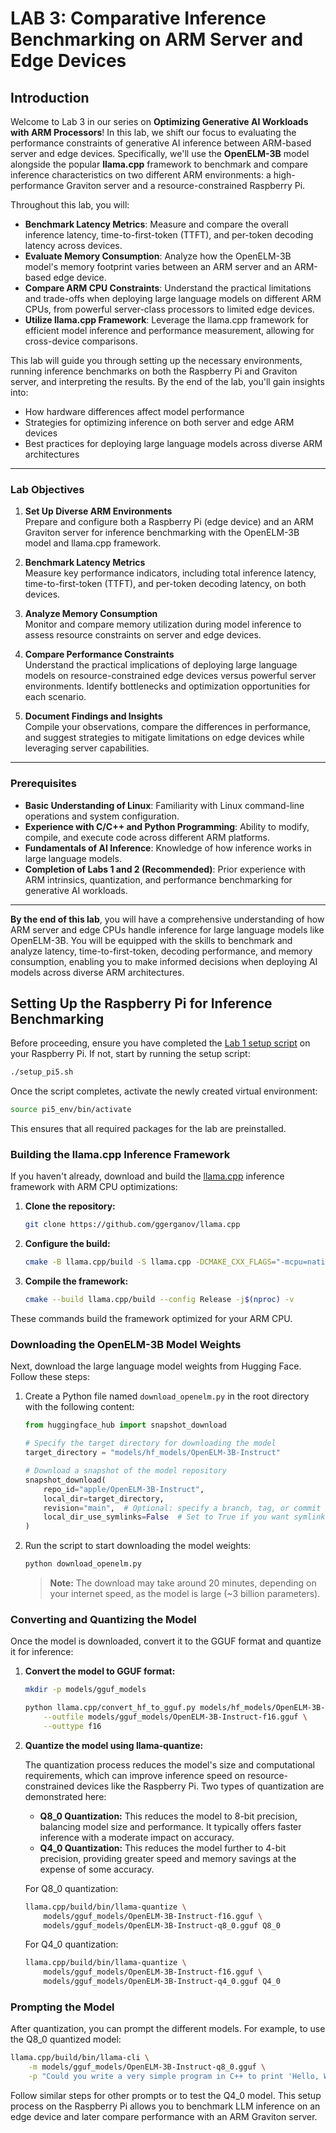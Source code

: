 # **LAB 3: Comparative Inference Benchmarking on ARM Server and Edge Devices**

## Introduction

Welcome to Lab 3 in our series on **Optimizing Generative AI Workloads with ARM Processors**! In this lab, we shift our focus to evaluating the performance constraints of generative AI inference between ARM-based server and edge devices. Specifically, we'll use the **OpenELM-3B** model alongside the popular **llama.cpp** framework to benchmark and compare inference characteristics on two different ARM environments: a high-performance Graviton server and a resource-constrained Raspberry Pi.

Throughout this lab, you will:

- **Benchmark Latency Metrics**: Measure and compare the overall inference latency, time-to-first-token (TTFT), and per-token decoding latency across devices.
- **Evaluate Memory Consumption**: Analyze how the OpenELM-3B model's memory footprint varies between an ARM server and an ARM-based edge device.
- **Compare ARM CPU Constraints**: Understand the practical limitations and trade-offs when deploying large language models on different ARM CPUs, from powerful server-class processors to limited edge devices.
- **Utilize llama.cpp Framework**: Leverage the llama.cpp framework for efficient model inference and performance measurement, allowing for cross-device comparisons.

This lab will guide you through setting up the necessary environments, running inference benchmarks on both the Raspberry Pi and Graviton server, and interpreting the results. By the end of the lab, you'll gain insights into:

- How hardware differences affect model performance
- Strategies for optimizing inference on both server and edge ARM devices
- Best practices for deploying large language models across diverse ARM architectures

---

### **Lab Objectives**

1. **Set Up Diverse ARM Environments**  
   Prepare and configure both a Raspberry Pi (edge device) and an ARM Graviton server for inference benchmarking with the OpenELM-3B model and llama.cpp framework.

2. **Benchmark Latency Metrics**  
   Measure key performance indicators, including total inference latency, time-to-first-token (TTFT), and per-token decoding latency, on both devices.

3. **Analyze Memory Consumption**  
   Monitor and compare memory utilization during model inference to assess resource constraints on server and edge devices.

4. **Compare Performance Constraints**  
   Understand the practical implications of deploying large language models on resource-constrained edge devices versus powerful server environments. Identify bottlenecks and optimization opportunities for each scenario.

5. **Document Findings and Insights**  
   Compile your observations, compare the differences in performance, and suggest strategies to mitigate limitations on edge devices while leveraging server capabilities.

---

### **Prerequisites**

- **Basic Understanding of Linux**: Familiarity with Linux command-line operations and system configuration.
- **Experience with C/C++ and Python Programming**: Ability to modify, compile, and execute code across different ARM platforms.
- **Fundamentals of AI Inference**: Knowledge of how inference works in large language models.
- **Completion of Labs 1 and 2 (Recommended)**: Prior experience with ARM intrinsics, quantization, and performance benchmarking for generative AI workloads.

---

**By the end of this lab**, you will have a comprehensive understanding of how ARM server and edge CPUs handle inference for large language models like OpenELM-3B. You will be equipped with the skills to benchmark and analyze latency, time-to-first-token, decoding performance, and memory consumption, enabling you to make informed decisions when deploying AI models across diverse ARM architectures.




## Setting Up the Raspberry Pi for Inference Benchmarking

Before proceeding, ensure you have completed the [Lab 1 setup script](#) on your Raspberry Pi. If not, start by running the setup script:

```bash
./setup_pi5.sh
```

Once the script completes, activate the newly created virtual environment:

```bash
source pi5_env/bin/activate
```

This ensures that all required packages for the lab are preinstalled.

### Building the llama.cpp Inference Framework

If you haven't already, download and build the [llama.cpp](https://github.com/ggerganov/llama.cpp) inference framework with ARM CPU optimizations:

1. **Clone the repository:**

   ```bash
   git clone https://github.com/ggerganov/llama.cpp
   ```

2. **Configure the build:**

   ```bash
   cmake -B llama.cpp/build -S llama.cpp -DCMAKE_CXX_FLAGS="-mcpu=native" -DCMAKE_C_FLAGS="-mcpu=native"
   ```

3. **Compile the framework:**

   ```bash
   cmake --build llama.cpp/build --config Release -j$(nproc) -v
   ```

These commands build the framework optimized for your ARM CPU.

### Downloading the OpenELM-3B Model Weights

Next, download the large language model weights from Hugging Face. Follow these steps:

1. Create a Python file named `download_openelm.py` in the root directory with the following content:

   ```python
   from huggingface_hub import snapshot_download

   # Specify the target directory for downloading the model
   target_directory = "models/hf_models/OpenELM-3B-Instruct"

   # Download a snapshot of the model repository
   snapshot_download(
       repo_id="apple/OpenELM-3B-Instruct",
       local_dir=target_directory,
       revision="main",  # Optional: specify a branch, tag, or commit hash
       local_dir_use_symlinks=False  # Set to True if you want symlinks instead of file copies
   )
   ```

2. Run the script to start downloading the model weights:

   ```bash
   python download_openelm.py
   ```

   > **Note:** The download may take around 20 minutes, depending on your internet speed, as the model is large (~3 billion parameters).

### Converting and Quantizing the Model

Once the model is downloaded, convert it to the GGUF format and quantize it for inference:

1. **Convert the model to GGUF format:**

   ```bash
   mkdir -p models/gguf_models

   python llama.cpp/convert_hf_to_gguf.py models/hf_models/OpenELM-3B-Instruct/ \
       --outfile models/gguf_models/OpenELM-3B-Instruct-f16.gguf \
       --outtype f16
   ```

2. **Quantize the model using llama-quantize:**

   The quantization process reduces the model's size and computational requirements, which can improve inference speed on resource-constrained devices like the Raspberry Pi. Two types of quantization are demonstrated here:
   
   - **Q8_0 Quantization:** This reduces the model to 8-bit precision, balancing model size and performance. It typically offers faster inference with a moderate impact on accuracy.
   - **Q4_0 Quantization:** This reduces the model further to 4-bit precision, providing greater speed and memory savings at the expense of some accuracy.

   For Q8_0 quantization:
   ```bash
   llama.cpp/build/bin/llama-quantize \
       models/gguf_models/OpenELM-3B-Instruct-f16.gguf \
       models/gguf_models/OpenELM-3B-Instruct-q8_0.gguf Q8_0
   ```

   For Q4_0 quantization:
   ```bash
   llama.cpp/build/bin/llama-quantize \
       models/gguf_models/OpenELM-3B-Instruct-f16.gguf \
       models/gguf_models/OpenELM-3B-Instruct-q4_0.gguf Q4_0
   ```

### Prompting the Model

After quantization, you can prompt the different models. For example, to use the Q8_0 quantized model:

```bash
llama.cpp/build/bin/llama-cli \
    -m models/gguf_models/OpenELM-3B-Instruct-q8_0.gguf \
    -p "Could you write a very simple program in C++ to print 'Hello, World!' in less than 10 lines of code?"
```

Follow similar steps for other prompts or to test the Q4_0 model. This setup process on the Raspberry Pi allows you to benchmark LLM inference on an edge device and later compare performance with an ARM Graviton server.

